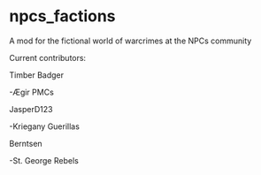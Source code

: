 # npcs_factions
A mod for the fictional world of warcrimes at the NPCs community


Current contributors:

Timber Badger

  -Ægir PMCs
  


JasperD123

  -Kriegany Guerillas

  
Berntsen

  -St. George Rebels
